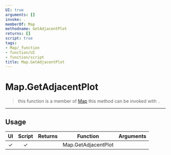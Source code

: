 ```yaml
---
UI: true
arguments: []
invoke: .
memberOf: Map
methodname: GetAdjacentPlot
returns: []
script: true
tags:
- Map/_function
- function/UI
- function/script
title: Map.GetAdjacentPlot
---
```

# Map.GetAdjacentPlot
> this function is a member of [Map](civ-6/lua/Map.md)
> this method can be invoked with `.`
-----
## Usage
|  UI | Script | Returns | Function | Arguments |
|:---:|:------:|-------:|:--------:|:---------|
|✓|✓||Map.GetAdjacentPlot||

